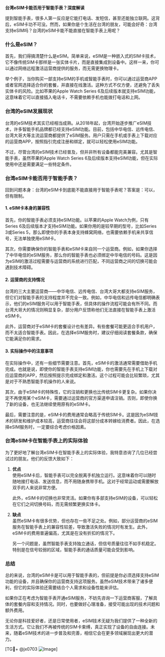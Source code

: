 **台湾eSIM卡能否用于智能手表？深度解读**

提到智能手表，很多人第一反应是它能打电话、发短信，甚至还能独立联网。这背后，eSIM卡功不可没。然而，如果你是个生活在台湾的朋友，可能会好奇：台湾支持eSIM吗？台湾的eSIM卡能不能直接在智能手表上用呢？

### 什么是eSIM？

首先，我们得搞清楚什么是eSIM。简单来说，eSIM是一种嵌入式的SIM卡技术，它不像传统SIM卡那样是一张实体卡片，而是直接集成到设备中。这样一来，你可以通过网络远程激活运营商提供的服务，而无需更换物理卡。

举个例子，当你购买一部支持eSIM的手机或智能手表时，你可以通过运营商APP或者官网选择适合你的套餐，并直接在线激活。这种方式不仅方便，还避免了丢失实体卡的风险。比如苹果的Apple Watch Series 6及后续版本就支持eSIM功能，这意味着它可以直接插入电话卡，不需要依赖手机也能拨打电话和上网。

### 台湾的eSIM发展现状

台湾的eSIM技术其实已经相当成熟。从2018年起，台湾开始逐步推广eSIM技术，许多智能手机品牌都已经支持eSIM功能。目前，包括中华电信、远传电信、台湾大哥大等主流运营商都提供了eSIM服务。用户只需在手机或手表上下载对应的运营商APP，按照指引完成注册和绑定，就可以轻松使用eSIM功能。

不过，尽管台湾的eSIM技术已经普及，但并非所有设备都能完美兼容。尤其是智能手表，虽然苹果的Apple Watch Series 6及后续版本支持eSIM功能，但在实际使用中还是需要满足一些特定条件。

### 台湾eSIM卡能否用于智能手表？

回到问题本身：台湾的eSIM卡到底能不能直接用于智能手表呢？答案是：可以，但有限制。

#### 1. eSIM卡本身的兼容性

首先，你的智能手表必须支持eSIM功能。以苹果的Apple Watch为例，只有Series 6及后续版本才支持eSIM功能。如果你用的是较早期的型号，比如Series 3或Series 5，那么即使你的手表本身支持蜂窝网络，也需要依赖手机来共享信号，无法单独使用eSIM卡。

其次，你需要确保你的智能手表和eSIM卡来自同一个运营商。例如，如果你选择了中华电信的eSIM服务，那么你的智能手表也必须绑定中华电信的号码。这是因为eSIM的激活过程需要与运营商的系统进行匹配，不同运营商之间的切换可能会遇到技术障碍。

#### 2. 运营商的支持情况

台湾的三大主要运营商——中华电信、远传电信、台湾大哥大都支持eSIM服务，但它们对智能手表的支持程度并不完全一致。例如，中华电信和远传电信都明确表示，他们的eSIM服务可以用于智能手表，但具体的操作流程可能会有所不同。而台湾大哥大的情况则稍显复杂，部分用户反馈称他们无法直接在智能手表上激活eSIM卡。

此外，运营商对于eSIM卡的套餐设计也有差异。有些套餐可能更适合手机用户，而不太适合智能手表。因此，在选择eSIM服务时，建议仔细阅读套餐条款，确保它能满足你的需求。

#### 3. 实际操作中的注意事项

在实际操作中，还有一些细节需要注意。首先，eSIM卡的激活通常需要借助手机完成。也就是说，即使你的智能手表支持eSIM功能，你也需要先在手机上下载对应运营商的APP，然后按照提示完成绑定和激活。这个过程可能会比较繁琐，尤其是对于不熟悉智能手机操作的人来说。

其次，由于eSIM卡的特殊性，它的注销和更换也比传统SIM卡更复杂。如果你决定不再使用某个eSIM卡，需要通过运营商的官方渠道申请注销。否则，即使你换了新的设备，也无法继续使用原有的eSIM卡。

最后，需要注意的是，eSIM卡的费用通常会略高于传统SIM卡。这是因为eSIM技术的研发和维护成本较高，运营商往往会将这部分成本转嫁给消费者。因此，在选择eSIM服务时，一定要综合考虑价格因素。

### 台湾eSIM卡在智能手表上的实际体验

为了更好地了解台湾eSIM卡在智能手表上的实际体验，我特意咨询了几位已经尝试过的朋友。他们的反馈大致如下：

1. **优点**  
   使用eSIM卡后，智能手表可以完全脱离手机独立运行。这意味着你可以随时随地接打电话、发送信息，而不用随身携带手机。这对于经常运动或需要解放双手的人来说非常方便。

   此外，eSIM卡的切换也非常灵活。如果你有多部支持eSIM的设备，可以轻松在它们之间切换号码，而无需频繁更换实体卡。

2. **缺点**  
   虽然eSIM卡有很多优势，但也存在一些不足之处。例如，部分运营商的eSIM服务在智能手表上的兼容性较差，导致激活失败的情况时有发生。此外，eSIM卡的费用普遍偏高，尤其是在没有折扣的情况下。

   另一个问题是，虽然智能手表支持独立通话，但信号质量往往不如手机稳定。特别是在信号较弱的区域，智能手表的通话质量可能会受到影响。

### 总结

总的来说，台湾的eSIM卡是可以用于智能手表的，但前提是你必须选择支持eSIM功能的设备，并且确保你的运营商支持这项服务。虽然eSIM技术带来了诸多便利，但它的实际体验还需要结合个人需求和设备性能来评估。

如果你正在考虑为智能手表开通eSIM服务，不妨先咨询一下运营商客服，了解具体的套餐内容和支持情况。同时，也要做好心理准备，接受可能出现的技术问题和额外费用。

无论你是科技爱好者，还是日常使用者，eSIM技术无疑为我们提供了一种全新的生活方式。它让我们不再被传统的SIM卡束缚，真正实现了设备的自由连接。未来，随着eSIM技术的进一步普及和完善，相信它会在更多领域展现出更大的潜力。

[TG💪+ @jx0703 ![Image](https://github.com/user-attachments/assets/dbca1d08-cadb-493c-b0ec-ad6f7a83f270)]